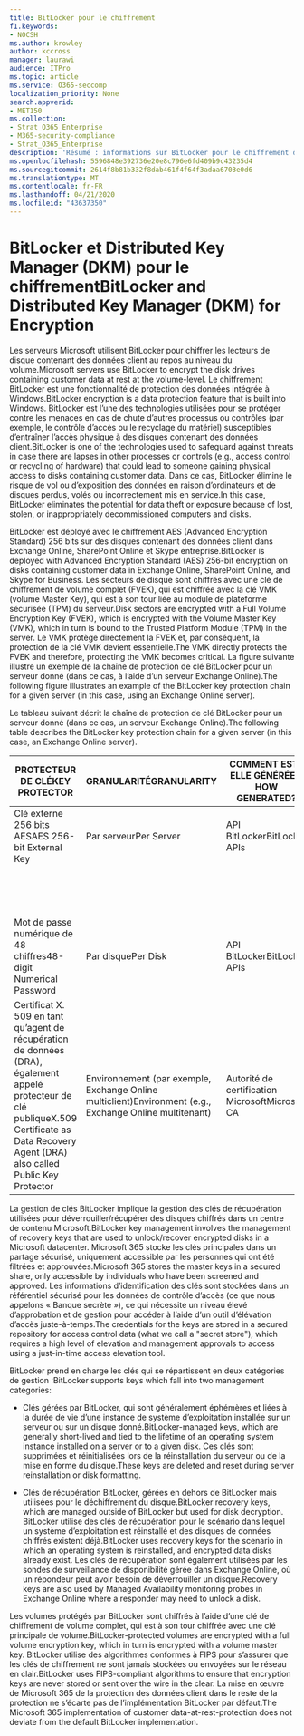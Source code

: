 ```yaml
---
title: BitLocker pour le chiffrement
f1.keywords:
- NOCSH
ms.author: krowley
author: kccross
manager: laurawi
audience: ITPro
ms.topic: article
ms.service: O365-seccomp
localization_priority: None
search.appverid:
- MET150
ms.collection:
- Strat_O365_Enterprise
- M365-security-compliance
- Strat_O365_Enterprise
description: 'Résumé : informations sur BitLocker pour le chiffrement dans le Cloud.'
ms.openlocfilehash: 5596848e392736e20e8c796e6fd409b9c43235d4
ms.sourcegitcommit: 2614f8b81b332f8dab461f4f64f3adaa6703e0d6
ms.translationtype: MT
ms.contentlocale: fr-FR
ms.lasthandoff: 04/21/2020
ms.locfileid: "43637350"
---
```

# <a name="bitlocker-and-distributed-key-manager-dkm-for-encryption"></a><span data-ttu-id="bf1a5-103">BitLocker et Distributed Key Manager (DKM) pour le chiffrement</span><span class="sxs-lookup"><span data-stu-id="bf1a5-103">BitLocker and Distributed Key Manager (DKM) for Encryption</span></span>

<span data-ttu-id="bf1a5-104">Les serveurs Microsoft utilisent BitLocker pour chiffrer les lecteurs de disque contenant des données client au repos au niveau du volume.</span><span class="sxs-lookup"><span data-stu-id="bf1a5-104">Microsoft servers use BitLocker to encrypt the disk drives containing customer data at rest at the volume-level.</span></span> <span data-ttu-id="bf1a5-105">Le chiffrement BitLocker est une fonctionnalité de protection des données intégrée à Windows.</span><span class="sxs-lookup"><span data-stu-id="bf1a5-105">BitLocker encryption is a data protection feature that is built into Windows.</span></span> <span data-ttu-id="bf1a5-106">BitLocker est l’une des technologies utilisées pour se protéger contre les menaces en cas de chute d’autres processus ou contrôles (par exemple, le contrôle d’accès ou le recyclage du matériel) susceptibles d’entraîner l’accès physique à des disques contenant des données client.</span><span class="sxs-lookup"><span data-stu-id="bf1a5-106">BitLocker is one of the technologies used to safeguard against threats in case there are lapses in other processes or controls (e.g., access control or recycling of hardware) that could lead to someone gaining physical access to disks containing customer data.</span></span> <span data-ttu-id="bf1a5-107">Dans ce cas, BitLocker élimine le risque de vol ou d’exposition des données en raison d’ordinateurs et de disques perdus, volés ou incorrectement mis en service.</span><span class="sxs-lookup"><span data-stu-id="bf1a5-107">In this case, BitLocker eliminates the potential for data theft or exposure because of lost, stolen, or inappropriately decommissioned computers and disks.</span></span>

<span data-ttu-id="bf1a5-108">BitLocker est déployé avec le chiffrement AES (Advanced Encryption Standard) 256 bits sur des disques contenant des données client dans Exchange Online, SharePoint Online et Skype entreprise.</span><span class="sxs-lookup"><span data-stu-id="bf1a5-108">BitLocker is deployed with Advanced Encryption Standard (AES) 256-bit encryption on disks containing customer data in Exchange Online, SharePoint Online, and Skype for Business.</span></span> <span data-ttu-id="bf1a5-109">Les secteurs de disque sont chiffrés avec une clé de chiffrement de volume complet (FVEK), qui est chiffrée avec la clé VMK (volume Master Key), qui est à son tour liée au module de plateforme sécurisée (TPM) du serveur.</span><span class="sxs-lookup"><span data-stu-id="bf1a5-109">Disk sectors are encrypted with a Full Volume Encryption Key (FVEK), which is encrypted with the Volume Master Key (VMK), which in turn is bound to the Trusted Platform Module (TPM) in the server.</span></span> <span data-ttu-id="bf1a5-110">Le VMK protège directement la FVEK et, par conséquent, la protection de la clé VMK devient essentielle.</span><span class="sxs-lookup"><span data-stu-id="bf1a5-110">The VMK directly protects the FVEK and therefore, protecting the VMK becomes critical.</span></span> <span data-ttu-id="bf1a5-111">La figure suivante illustre un exemple de la chaîne de protection de clé BitLocker pour un serveur donné (dans ce cas, à l’aide d’un serveur Exchange Online).</span><span class="sxs-lookup"><span data-stu-id="bf1a5-111">The following figure illustrates an example of the BitLocker key protection chain for a given server (in this case, using an Exchange Online server).</span></span>

<span data-ttu-id="bf1a5-112">Le tableau suivant décrit la chaîne de protection de clé BitLocker pour un serveur donné (dans ce cas, un serveur Exchange Online).</span><span class="sxs-lookup"><span data-stu-id="bf1a5-112">The following table describes the BitLocker key protection chain for a given server (in this case, an Exchange Online server).</span></span>

| <span data-ttu-id="bf1a5-113">PROTECTEUR DE CLÉ</span><span class="sxs-lookup"><span data-stu-id="bf1a5-113">KEY PROTECTOR</span></span> | <span data-ttu-id="bf1a5-114">GRANULARITÉ</span><span class="sxs-lookup"><span data-stu-id="bf1a5-114">GRANULARITY</span></span> | <span data-ttu-id="bf1a5-115">COMMENT EST-ELLE GÉNÉRÉE ?</span><span class="sxs-lookup"><span data-stu-id="bf1a5-115">HOW GENERATED?</span></span> | <span data-ttu-id="bf1a5-116">OÙ EST-IL STOCKÉ ?</span><span class="sxs-lookup"><span data-stu-id="bf1a5-116">WHERE IS IT STORED?</span></span> | <span data-ttu-id="bf1a5-117">PROTÈGE</span><span class="sxs-lookup"><span data-stu-id="bf1a5-117">PROTECTION</span></span> |
|--------------------------------------------------------------------------------|-------------------------------------------------|----------------|-------------------------|--------------------------------------------------------------------------------------------------|
| <span data-ttu-id="bf1a5-118">Clé externe 256 bits AES</span><span class="sxs-lookup"><span data-stu-id="bf1a5-118">AES 256-bit External Key</span></span> | <span data-ttu-id="bf1a5-119">Par serveur</span><span class="sxs-lookup"><span data-stu-id="bf1a5-119">Per Server</span></span> | <span data-ttu-id="bf1a5-120">API BitLocker</span><span class="sxs-lookup"><span data-stu-id="bf1a5-120">BitLocker APIs</span></span> | <span data-ttu-id="bf1a5-121">TPM ou secrets secrets</span><span class="sxs-lookup"><span data-stu-id="bf1a5-121">TPM or Secret Safe</span></span> | <span data-ttu-id="bf1a5-122">Lockbox/contrôle d’accès</span><span class="sxs-lookup"><span data-stu-id="bf1a5-122">Lockbox / Access Control</span></span> |
|  |  |  | <span data-ttu-id="bf1a5-123">Registre du serveur de boîtes aux lettres</span><span class="sxs-lookup"><span data-stu-id="bf1a5-123">Mailbox Server Registry</span></span> | <span data-ttu-id="bf1a5-124">TPM chiffré</span><span class="sxs-lookup"><span data-stu-id="bf1a5-124">TPM encrypted</span></span> |
| <span data-ttu-id="bf1a5-125">Mot de passe numérique de 48 chiffres</span><span class="sxs-lookup"><span data-stu-id="bf1a5-125">48-digit Numerical Password</span></span> | <span data-ttu-id="bf1a5-126">Par disque</span><span class="sxs-lookup"><span data-stu-id="bf1a5-126">Per Disk</span></span> | <span data-ttu-id="bf1a5-127">API BitLocker</span><span class="sxs-lookup"><span data-stu-id="bf1a5-127">BitLocker APIs</span></span> | <span data-ttu-id="bf1a5-128">Active Directory</span><span class="sxs-lookup"><span data-stu-id="bf1a5-128">Active Directory</span></span> | <span data-ttu-id="bf1a5-129">Lockbox/contrôle d’accès</span><span class="sxs-lookup"><span data-stu-id="bf1a5-129">Lockbox / Access Control</span></span> |
| <span data-ttu-id="bf1a5-130">Certificat X. 509 en tant qu’agent de récupération de données (DRA), également appelé protecteur de clé publique</span><span class="sxs-lookup"><span data-stu-id="bf1a5-130">X.509 Certificate as Data Recovery Agent (DRA) also called Public Key Protector</span></span> | <span data-ttu-id="bf1a5-131">Environnement (par exemple, Exchange Online multiclient)</span><span class="sxs-lookup"><span data-stu-id="bf1a5-131">Environment (e.g., Exchange Online multitenant)</span></span> | <span data-ttu-id="bf1a5-132">Autorité de certification Microsoft</span><span class="sxs-lookup"><span data-stu-id="bf1a5-132">Microsoft CA</span></span> | <span data-ttu-id="bf1a5-133">Système de génération</span><span class="sxs-lookup"><span data-stu-id="bf1a5-133">Build System</span></span> | <span data-ttu-id="bf1a5-134">Aucun utilisateur ne dispose du mot de passe complet de la clé privée.</span><span class="sxs-lookup"><span data-stu-id="bf1a5-134">No one user has the full password to the private key.</span></span> <span data-ttu-id="bf1a5-135">Le mot de passe est sous protection physique.</span><span class="sxs-lookup"><span data-stu-id="bf1a5-135">The password is under physical protection.</span></span> |


<span data-ttu-id="bf1a5-136">La gestion de clés BitLocker implique la gestion des clés de récupération utilisées pour déverrouiller/récupérer des disques chiffrés dans un centre de contenu Microsoft.</span><span class="sxs-lookup"><span data-stu-id="bf1a5-136">BitLocker key management involves the management of recovery keys that are used to unlock/recover encrypted disks in a Microsoft datacenter.</span></span> <span data-ttu-id="bf1a5-137">Microsoft 365 stocke les clés principales dans un partage sécurisé, uniquement accessible par les personnes qui ont été filtrées et approuvées.</span><span class="sxs-lookup"><span data-stu-id="bf1a5-137">Microsoft 365 stores the master keys in a secured share, only accessible by individuals who have been screened and approved.</span></span> <span data-ttu-id="bf1a5-138">Les informations d’identification des clés sont stockées dans un référentiel sécurisé pour les données de contrôle d’accès (ce que nous appelons « Banque secrète »), ce qui nécessite un niveau élevé d’approbation et de gestion pour accéder à l’aide d’un outil d’élévation d’accès juste-à-temps.</span><span class="sxs-lookup"><span data-stu-id="bf1a5-138">The credentials for the keys are stored in a secured repository for access control data (what we call a "secret store"), which requires a high level of elevation and management approvals to access using a just-in-time access elevation tool.</span></span>

<span data-ttu-id="bf1a5-139">BitLocker prend en charge les clés qui se répartissent en deux catégories de gestion :</span><span class="sxs-lookup"><span data-stu-id="bf1a5-139">BitLocker supports keys which fall into two management categories:</span></span>

- <span data-ttu-id="bf1a5-140">Clés gérées par BitLocker, qui sont généralement éphémères et liées à la durée de vie d’une instance de système d’exploitation installée sur un serveur ou sur un disque donné.</span><span class="sxs-lookup"><span data-stu-id="bf1a5-140">BitLocker-managed keys, which are generally short-lived and tied to the lifetime of an operating system instance installed on a server or to a given disk.</span></span> <span data-ttu-id="bf1a5-141">Ces clés sont supprimées et réinitialisées lors de la réinstallation du serveur ou de la mise en forme du disque.</span><span class="sxs-lookup"><span data-stu-id="bf1a5-141">These keys are deleted and reset during server reinstallation or disk formatting.</span></span>

- <span data-ttu-id="bf1a5-142">Clés de récupération BitLocker, gérées en dehors de BitLocker mais utilisées pour le déchiffrement du disque.</span><span class="sxs-lookup"><span data-stu-id="bf1a5-142">BitLocker recovery keys, which are managed outside of BitLocker but used for disk decryption.</span></span> <span data-ttu-id="bf1a5-143">BitLocker utilise des clés de récupération pour le scénario dans lequel un système d’exploitation est réinstallé et des disques de données chiffrés existent déjà.</span><span class="sxs-lookup"><span data-stu-id="bf1a5-143">BitLocker uses recovery keys for the scenario in which an operating system is reinstalled, and encrypted data disks already exist.</span></span> <span data-ttu-id="bf1a5-144">Les clés de récupération sont également utilisées par les sondes de surveillance de disponibilité gérée dans Exchange Online, où un répondeur peut avoir besoin de déverrouiller un disque.</span><span class="sxs-lookup"><span data-stu-id="bf1a5-144">Recovery keys are also used by Managed Availability monitoring probes in Exchange Online where a responder may need to unlock a disk.</span></span>

<span data-ttu-id="bf1a5-145">Les volumes protégés par BitLocker sont chiffrés à l’aide d’une clé de chiffrement de volume complet, qui est à son tour chiffrée avec une clé principale de volume.</span><span class="sxs-lookup"><span data-stu-id="bf1a5-145">BitLocker-protected volumes are encrypted with a full volume encryption key, which in turn is encrypted with a volume master key.</span></span> <span data-ttu-id="bf1a5-146">BitLocker utilise des algorithmes conformes à FIPS pour s’assurer que les clés de chiffrement ne sont jamais stockées ou envoyées sur le réseau en clair.</span><span class="sxs-lookup"><span data-stu-id="bf1a5-146">BitLocker uses FIPS-compliant algorithms to ensure that encryption keys are never stored or sent over the wire in the clear.</span></span> <span data-ttu-id="bf1a5-147">La mise en œuvre de Microsoft 365 de la protection des données client dans le reste de la protection ne s’écarte pas de l’implémentation BitLocker par défaut.</span><span class="sxs-lookup"><span data-stu-id="bf1a5-147">The Microsoft 365 implementation of customer data-at-rest-protection does not deviate from the default BitLocker implementation.</span></span>
